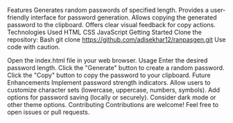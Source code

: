 Features
Generates random passwords of specified length.
Provides a user-friendly interface for password generation.
Allows copying the generated password to the clipboard.
Offers clear visual feedback for copy actions.
Technologies Used
HTML
CSS
JavaScript
Getting Started
Clone the repository:
Bash
git clone https://github.com/adisekhar12/ranpasgen.git
Use code with caution.

Open the index.html file in your web browser.
Usage
Enter the desired password length.
Click the "Generate" button to create a random password.
Click the "Copy" button to copy the password to your clipboard.
Future Enhancements
Implement password strength indicators.
Allow users to customize character sets (lowercase, uppercase, numbers, symbols).
Add options for password saving (locally or securely).
Consider dark mode or other theme options.
Contributing
Contributions are welcome! Feel free to open issues or pull requests.
   



